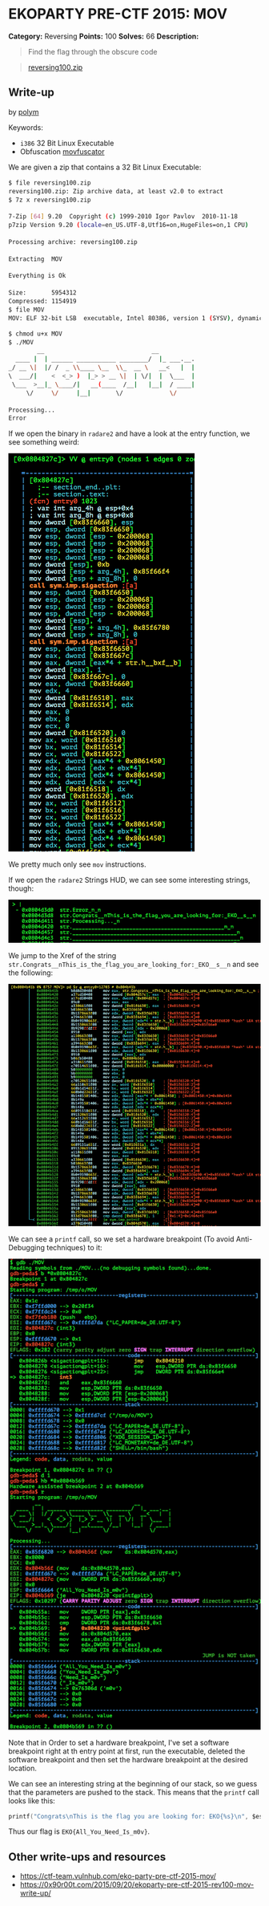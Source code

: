 # EKOPARTY PRE-CTF 2015: MOV

**Category:** Reversing
**Points:** 100
**Solves:** 66
**Description:**

> Find the flag through the obscure code 

> [reversing100.zip](reversing100.zip)

## Write-up

by [polym](https://github.com/abpolym)

Keywords:

* `i386` 32 Bit Linux Executable
* Obfuscation [movfuscator](https://github.com/xoreaxeaxeax/movfuscator)

We are given a zip that contains a 32 Bit Linux Executable:

```bash
$ file reversing100.zip 
reversing100.zip: Zip archive data, at least v2.0 to extract
$ 7z x reversing100.zip 

7-Zip [64] 9.20  Copyright (c) 1999-2010 Igor Pavlov  2010-11-18
p7zip Version 9.20 (locale=en_US.UTF-8,Utf16=on,HugeFiles=on,1 CPU)

Processing archive: reversing100.zip

Extracting  MOV

Everything is Ok

Size:       5954312
Compressed: 1154919
$ file MOV 
MOV: ELF 32-bit LSB  executable, Intel 80386, version 1 (SYSV), dynamically linked (uses shared libs), stripped
```

```bash
$ chmod u+x MOV 
$ ./MOV 
        __                              __          
  ____ |  | ______ ___________ ________/  |_ ___.__.
_/ __ \|  |/ /  _ \\____ \__  \\_  __ \   __<   |  |
\  ___/|    <  <_> )  |_> > __ \|  | \/|  |  \___  |
 \___  >__|_ \____/|   __(____  /__|   |__|  / ____|
     \/     \/     |__|       \/             \/     

Processing...
Error
```

If we open the binary in `radare2` and have a look at the entry function, we see something weird:

![](./movmovmov.png)

We pretty much only see `mov` instructions.

If we open the `radare2` Strings HUD, we can see some interesting strings, though:

![](./r2hud.png)

We jump to the Xref of the string `str.Congrats__nThis_is_the_flag_you_are_looking_for:_EKO__s__n` and see the following:

![](./xref.png)

We can see a `printf` call, so we set a hardware breakpoint (To avoid Anti-Debugging techniques) to it:

![](./gdb.png)

Note that in Order to set a hardware breakpoint, I've set a software breakpoint right at th entry point at first, run the executable, deleted the software breakpoint and then set the hardware breakpoint at the desired location.

We can see an interesting string at the beginning of our stack, so we guess that the parameters are pushed to the stack.
This means that the `printf` call looks like this:

```c
printf("Congrats\nThis is the flag you are looking for: EKO{%s}\n", $esp);
```

Thus our flag is `EKO{All_You_Need_Is_m0v}`.


## Other write-ups and resources

* <https://ctf-team.vulnhub.com/eko-party-pre-ctf-2015-mov/>
* <https://0x90r00t.com/2015/09/20/ekoparty-pre-ctf-2015-rev100-mov-write-up/>

